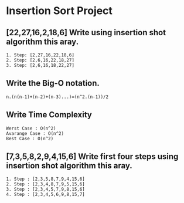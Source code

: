# Insertion Sort Project

## [22,27,16,2,18,6] Write using insertion shot algorithm this aray.
 ```
1. Step: [2,27,16,22,18,6]
2. Step: [2,6,16,22,18,27]
3. Step: [2,6,16,18,22,27]
```
## Write the Big-O notation.
```
n.(n(n-1)+(n-2)+(n-3)...)=(n^2.(n-1))/2
```
## Write Time Complexity
```
Werst Case : O(n^2)
Avarange Case : O(n^2)
Best Case : O(n^2)
```
## [7,3,5,8,2,9,4,15,6] Write first four steps using insertion shot algorithm this aray.
```
1. Step : [2,3,5,8,7,9,4,15,6]
2. Step : [2,3,4,8,7,9,5,15,6]
3. Step : [2,3,4,5,7,9,8,15,6]
4. Step : [2,3,4,5,6,9,8,15,7]
```